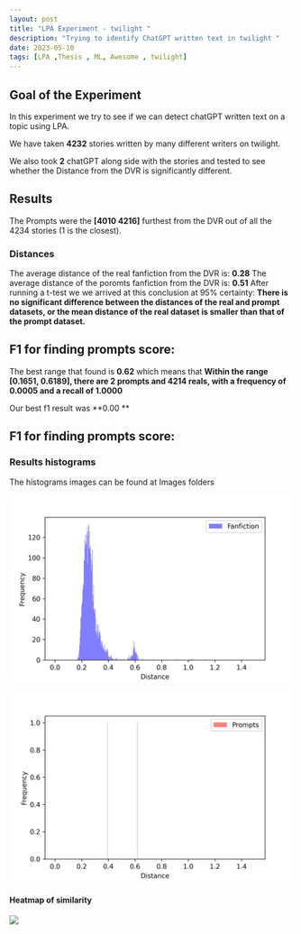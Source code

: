 ```yaml
---
layout: post
title: "LPA Experiment - twilight "
description: "Trying to identify ChatGPT written text in twilight "
date: 2023-05-10
tags: [LPA ,Thesis , ML, Awesome , twilight]
---
```

<!--more-->

## Goal of the Experiment
In this experiment we try to see if we can detect chatGPT written text on a topic using LPA.

We have taken **4232** stories written by many different writers on twilight.
    
We also took **2** 
chatGPT along side with the stories and tested to see whether the Distance from the DVR is significantly different.

## Results

The Prompts were the **[4010 4216]**  furthest from the DVR out of all the 4234 stories (1 is the closest).

### Distances
The average distance of the real fanfiction from the DVR is: **0.28**
The average distance of the poromts fanfiction from the DVR is: **0.51**
After running a t-test we we arrived at this conclusion at 95% certainty:
**There is no significant difference between the distances of the real and prompt datasets, or the mean distance of the real dataset is smaller than that of the prompt dataset.**

## F1 for finding prompts score:

The best range that found is **0.62** which means that **Within the range [0.1651, 0.6189], there are 2 prompts and 4214 reals, with a frequency of 0.0005 and a recall of 1.0000**

Our best f1 result was **0.00 **

## F1 for finding prompts score:

### Results histograms
The histograms images can be found at Images folders

![](images/images-11052023/twilight-fanfiction_histogram.jpg)

![](images/images-11052023/twilight-prompts_histogram.jpg)



#### Heatmap of similarity 
![](images/images-11052023/twilight-heatmap.jpg")

